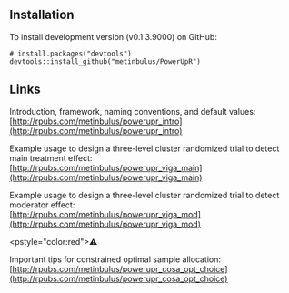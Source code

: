## Installation

To install development version (v0.1.3.9000) on GitHub:
```{r}
# install.packages("devtools")
devtools::install_github("metinbulus/PowerUpR")
```

## Links

Introduction, framework, naming conventions, and default values:    
[http://rpubs.com/metinbulus/powerupr_intro](http://rpubs.com/metinbulus/powerupr_intro)

Example usage to design a three-level cluster randomized trial to detect main treatment effect:    
[http://rpubs.com/metinbulus/powerupr_viga_main](http://rpubs.com/metinbulus/powerupr_viga_main)

Example usage to design a three-level cluster randomized trial to detect moderator effect:    
[http://rpubs.com/metinbulus/powerupr_viga_mod](http://rpubs.com/metinbulus/powerupr_viga_mod)

<pstyle="color:red">&#9888;</p>Important tips for constrained optimal sample allocation:    
[http://rpubs.com/metinbulus/powerupr_cosa_opt_choice](http://rpubs.com/metinbulus/powerupr_cosa_opt_choice)
